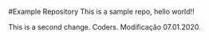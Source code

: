 #Example Repository
This is a sample repo, hello world!!

This is a second change. Coders.
Modificação 07.01.2020.




